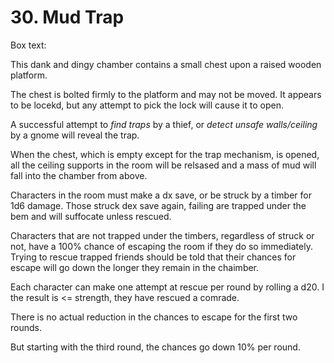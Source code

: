 # 30. Mud Trap

Box text:

This dank and dingy chamber contains a small chest upon a raised wooden
platform.


<NICE THIS DOWN A BIT>

The chest is bolted firmly to the platform and may not be
moved. It appears to be locekd, but any attempt to pick the lock will
cause it to open.

A successful attempt to _find traps_ by a thief, or _detect unsafe
walls/ceiling_ by a gnome will reveal the trap.

When the chest, which is empty except for the trap mechanism, is opened,
all the ceiling supports in the room will be relsased and a mass of
mud will fall into the chamber from above.

Characters in the room must make a dx save, or be struck by a timber
for 1d6 damage.  Those struck dex save again, failing are trapped
under the bem and will suffocate unless rescued.

Characters that are not trapped under the timbers, regardless of
struck or not, have a 100% chance of escaping the room if they
do so immediately. Trying to rescue trapped friends should be told
that their chances for escape will go down the longer they
remain in the chaimber.

Each character can make one attempt at rescue per round by rolling
a d20. I the result is <= strength, they have rescued a comrade.

There is no actual reduction in the chances to escape for the first
two rounds.

But starting with the third round, the chances go down 10% per round.

